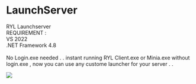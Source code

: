 # LaunchServer
RYL Launchserver <br>
REQUIREMENT : <br>
VS 2022<br>
.NET Framework 4.8
<br><br>
No Login.exe needed . . instant running RYL Client.exe or Minia.exe without login.exe , now you can use any custome launcher for your server . . 

<img src="https://66.media.tumblr.com/9c6297fd75b24136e03e7869cf81c088/tumblr_n9rr24i3gP1tiwptko1_500.gif">
